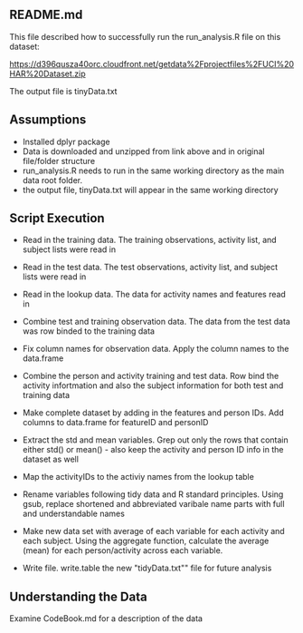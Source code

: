 README.md
---------
This file described how to successfully run the run_analysis.R file on this dataset:

https://d396qusza40orc.cloudfront.net/getdata%2Fprojectfiles%2FUCI%20HAR%20Dataset.zip

The output file is tinyData.txt

Assumptions
-----------
- Installed dplyr package
- Data is downloaded and unzipped from link above and in original file/folder structure
- run_analysis.R needs to run in the same working directory as the main data root folder.
- the output file, tinyData.txt will appear in the same working directory

Script Execution
----------------
- Read in the training data.  The training observations, activity list, and subject lists were read in

- Read in the test data. The test observations, activity list, and subject lists were read in

- Read in the lookup data. The data for activity names and features read in

- Combine test and training observation data. The data from the test data was row binded to the training data

- Fix column names for observation data. Apply the column names to the data.frame

- Combine the person and activity training and test data. Row bind the activity infortmation and also the subject information for both test and training data

- Make complete dataset by adding in the features and person IDs. Add columns to data.frame for featureID and personID

- Extract the std and mean variables. Grep out only the rows that contain either std() or mean() - also keep the activity and person ID info in the dataset as well

- Map the activityIDs to the activiy names from the lookup table

- Rename variables following tidy data and R standard principles. Using gsub, replace shortened and abbreviated varibale name parts with full and understandable names

- Make new data set with average of each variable for each activity and each subject. Using the aggregate function, calculate the average (mean) for each person/activity across each variable.

- Write file. write.table the new "tidyData.txt"" file for future analysis

Understanding the Data
----------------------
Examine CodeBook.md for a description of the data



